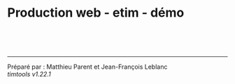 # Production web - etim - démo


<br><br><br><hr>
Préparé par : Matthieu Parent et Jean-François Leblanc  
_timtools v1.22.1_
